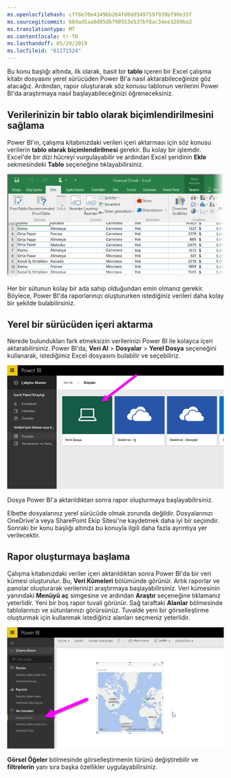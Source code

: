 ```yaml
---
ms.openlocfilehash: cff8e70e43496b264fd0dd549759f939bf90e33f
ms.sourcegitcommit: 60dad5aa0d85db790553e537bf8ac34ee3289ba3
ms.translationtype: MT
ms.contentlocale: tr-TR
ms.lasthandoff: 05/29/2019
ms.locfileid: "61271524"
---
```

Bu konu başlığı altında, ilk olarak, basit bir **tablo** içeren bir Excel çalışma kitabı dosyasını yerel sürücüden Power BI'a nasıl aktarabileceğinize göz atacağız. Ardından, rapor oluşturarak söz konusu tablonun verilerini Power BI'da araştırmaya nasıl başlayabileceğinizi öğreneceksiniz.

## <a name="make-sure-your-data-is-formatted-as-a-table"></a>Verilerinizin bir tablo olarak biçimlendirilmesini sağlama
Power BI'ın, çalışma kitabınızdaki verileri içeri aktarması için söz konusu verilerin **tablo olarak biçimlendirilmesi** gerekir. Bu kolay bir işlemdir. Excel'de bir dizi hücreyi vurgulayabilir ve ardından Excel şeridinin **Ekle** sekmesindeki **Tablo** seçeneğine tıklayabilirsiniz.

![](media/5-2-upload-excel/5-2_1.png)

Her bir sütunun kolay bir ada sahip olduğundan emin olmanız gerekir. Böylece, Power BI'da raporlarınızı oluştururken istediğiniz verileri daha kolay bir şekilde bulabilirsiniz.

## <a name="import-from-a-local-drive"></a>Yerel bir sürücüden içeri aktarma
Nerede bulundukları fark etmeksizin verilerinizi Power BI ile kolayca içeri aktarabilirsiniz. Power BI'da, **Veri Al** > **Dosyalar** > **Yerel Dosya** seçeneğini kullanarak, istediğimiz Excel dosyasını bulabilir ve seçebiliriz.

![](media/5-2-upload-excel/5-2_2.png)

Dosya Power BI'a aktarıldıktan sonra rapor oluşturmaya başlayabilirsiniz.

Elbette dosyalarınız yerel sürücüde olmak zorunda değildir. Dosyalarınızı OneDrive'a veya SharePoint Ekip Sitesi'ne kaydetmek daha iyi bir seçimdir. Sonraki bir konu başlığı altında bu konuyla ilgili daha fazla ayrıntıya yer verilecektir.

## <a name="start-creating-reports"></a>Rapor oluşturmaya başlama
Çalışma kitabınızdaki veriler içeri aktarıldıktan sonra Power BI'da bir veri kümesi oluşturulur. Bu, **Veri Kümeleri** bölümünde görünür. Artık raporlar ve panolar oluşturarak verilerinizi araştırmaya başlayabilirsiniz. Veri kümesinin yanındaki **Menüyü aç** simgesine ve ardından **Araştır** seçeneğine tıklamanız yeterlidir. Yeni bir boş rapor tuvali görünür. Sağ taraftaki **Alanlar** bölmesinde tablolarınızı ve sütunlarınızı görürsünüz. Tuvalde yeni bir görselleştirme oluşturmak için kullanmak istediğiniz alanları seçmeniz yeterlidir.

![](media/5-2-upload-excel/5-2_3.png)

**Görsel Öğeler** bölmesinde görselleştirmenin türünü değiştirebilir ve **filtrelerin** yanı sıra başka özellikler uygulayabilirsiniz.

